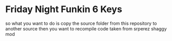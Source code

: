# Friday Night Funkin 6 Keys
so what you want to do is copy the source folder from this repository to another source
then you want to recompile
code taken from srperez shaggy mod
